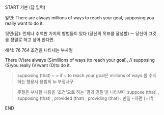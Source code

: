 START
기본 (답 입력)

앞면:
There are always millions of ways to reach your goal, supposing you really want to do it.


뒷면(답):
언제나 수백만 가지의 방법들이 있다 (당신의 목표를 달성할) ㅡ 당신이 그것을 정말로 하고 싶어 한다면.


해석:
76 764 조건을 나타내는 부사절

There (V)are always (S)millions of ways (to reach your goal), // supposing (S)you really (V)want (O)to do it.

> supposing (that) ~ = if ~
> to reach your goal은 millions of ways 를 수식하는 형용사 용법의 to 부정사구

> 주절은 부사절 내용을 '조건'으로 하는 '결과,결말'을 나타낸다
> suppose (that) , supposing (that) , provided (that) , providing (that) : 만일 ~하면 (= if)
<!--ID: 1696369081055-->
END